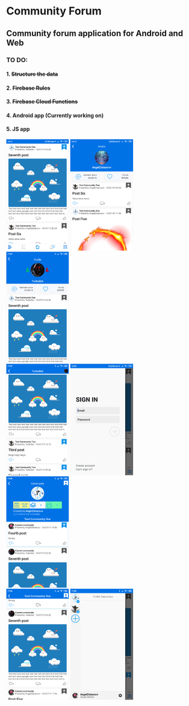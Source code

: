 # Community Forum
 
<h2>Community forum application for Android and Web</h2>
<h3>TO DO:</h3>
<h4>1. <strike>Structure the data</strike></h4>
<h4>2. <strike>Firebase Rules</strike></h4>
<h4>3. <strike>Firebase Cloud Functions</strike></h4>
<h4>4. Android app (Currently working on)</h4>
<h4>5. JS app</h4>
<div style="display: inline-block">
<img src="screen1.png" alt="First screen" width="33%">
<img src="screen2.png" alt="First screen" width="33%">
<img src="screen3.png" alt="First screen" width="33%"><br>
<img src="screen4.png" alt="First screen" width="33%">
<img src="screen5.png" alt="First screen" width="33%">
<img src="screen6.png" alt="First screen" width="33%"><br>
<img src="screen7.png" alt="First screen" width="33%">
<img src="screen8.png" alt="First screen" width="33%">
</div>